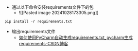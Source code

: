 - 通过以下命令安装requirements文件下的包
	- ![[Pasted image 20241028173305.png]]
```python
pip install -r requirements.txt 
```

- 输出requirements文件
	- [如何使用PyCharm自动生成requirements.txt_pycharm生成requirements-CSDN博客](https://blog.csdn.net/COCO56/article/details/117452383)